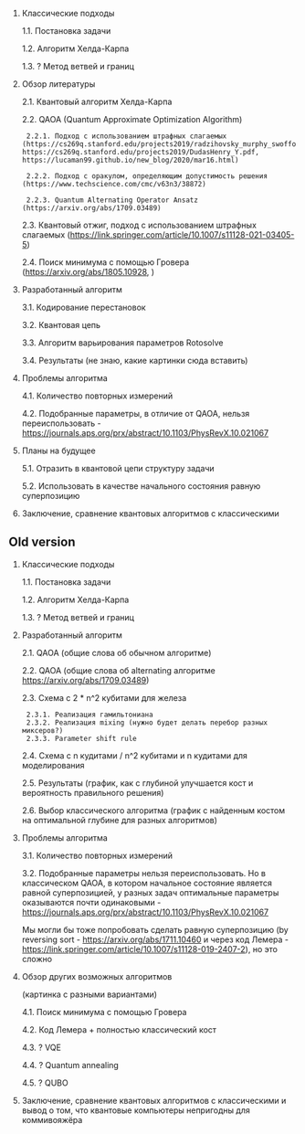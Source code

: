 1. Классические подходы

    1.1. Постановка задачи

    1.2. Алгоритм Хелда-Карпа

    1.3. ? Метод ветвей и границ

2. Обзор литературы

    2.1. Квантовый алгоритм Хелда-Карпа

    2.2. QAOA (Quantum Approximate Optimization Algorithm)

        2.2.1. Подход с использованием штрафных слагаемых (https://cs269q.stanford.edu/projects2019/radzihovsky_murphy_swofford_Y.pdf, https://cs269q.stanford.edu/projects2019/DudasHenry_Y.pdf, https://lucaman99.github.io/new_blog/2020/mar16.html)

        2.2.2. Подход с оракулом, определяющим допустимость решения (https://www.techscience.com/cmc/v63n3/38872)

        2.2.3. Quantum Alternating Operator Ansatz (https://arxiv.org/abs/1709.03489)

    2.3. Квантовый отжиг, подход с использованием штрафных слагаемых (https://link.springer.com/article/10.1007/s11128-021-03405-5)

    2.4. Поиск минимума с помощью Гровера (https://arxiv.org/abs/1805.10928, )

3. Разработанный алгоритм 

    3.1. Кодирование перестановок

    3.2. Квантовая цепь

    3.3. Алгоритм варьирования параметров Rotosolve

    3.4. Результаты (не знаю, какие картинки сюда вставить)

4. Проблемы алгоритма

    4.1. Количество повторных измерений

    4.2. Подобранные параметры, в отличие от QAOA, нельзя переиспользовать - https://journals.aps.org/prx/abstract/10.1103/PhysRevX.10.021067

5. Планы на будущее

    5.1. Отразить в квантовой цепи структуру задачи

    5.2. Использовать в качестве начального состояния равную суперпозицию

5. Заключение, сравнение квантовых алгоритмов с классическими




## Old version

1. Классические подходы

    1.1. Постановка задачи

    1.2. Алгоритм Хелда-Карпа

    1.3. ? Метод ветвей и границ

2. Разработанный алгоритм 

    2.1. QAOA (общие слова об обычном алгоритме)

    2.2. QAOA (общие слова об alternating алгоритме https://arxiv.org/abs/1709.03489)

    2.3. Схема с 2 * n^2 кубитами для железа

        2.3.1. Реализация гамильтониана
        2.3.2. Реализация mixing (нужно будет делать перебор разных миксеров?)
        2.3.3. Parameter shift rule

    2.4. Схема с n кудитами / n^2 кубитами и n кудитами для моделирования

    2.5. Результаты (график, как с глубиной улучшается кост и вероятность правильного решения) 

    2.6. Выбор классического алгоритма (график с найденным костом на оптимальной глубине для разных алгоритмов)

3. Проблемы алгоритма

    3.1. Количество повторных измерений

    3.2. Подобранные параметры нельзя переиспользовать. Но в классическом QAOA, в котором начальное состояние является равной суперпозицией, у разных задач оптимальные параметры оказываются почти одинаковыми - https://journals.aps.org/prx/abstract/10.1103/PhysRevX.10.021067
    
    Мы могли бы тоже попробовать сделать равную суперпозицию (by reversing sort - https://arxiv.org/abs/1711.10460 и через код Лемера - https://link.springer.com/article/10.1007/s11128-019-2407-2), но это сложно

4. Обзор других возможных алгоритмов

    (картинка с разными вариантами)

    4.1. Поиск минимума с помощью Гровера

    4.2. Код Лемера + полностью классический кост

    4.3. ? VQE

    4.4. ? Quantum annealing

    4.5. ? QUBO

5. Заключение, сравнение квантовых алгоритмов с классическими и вывод о том, что квантовые компьютеры непригодны для коммивояжёра